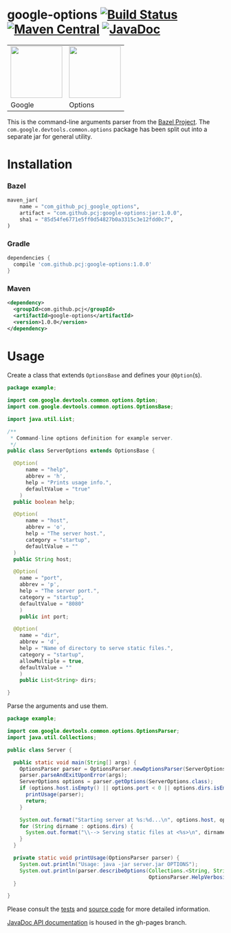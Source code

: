 # google-options [![Build Status](https://travis-ci.org/pcj/google-options.svg?branch=master)](https://travis-ci.org/pcj/google-options) [![Maven Central](https://maven-badges.herokuapp.com/maven-central/com.github.pcj/google-options/badge.svg)](https://maven-badges.herokuapp.com/maven-central/com.github.pcj/google-options) [![JavaDoc](https://img.shields.io/badge/apidoc-1.0.0-orange.svg)](https://pcj.github.io/google-options/)

<table><tr>
<td><img src="https://avatars0.githubusercontent.com/u/1342004?v=3&s=200" width="120"/></td>
<td><img src="http://icons.iconarchive.com/icons/cornmanthe3rd/plex/128/System-settings-icon.png" width="120"/></td>
</tr><tr>
<td>Google</td>
<td>Options</td>
</tr></table>

This is the command-line arguments parser from the
[Bazel Project](http://bazel.build).  The
`com.google.devtools.common.options` package has been split out into a
separate jar for general utility.

# Installation

### Bazel

```python
maven_jar(
    name = "com_github_pcj_google_options",
    artifact = "com.github.pcj:google-options:jar:1.0.0",
    sha1 = "85d54fe6771e5ff0d54827b0a3315c3e12fdd0c7",
)
```

### Gradle

```groovy
dependencies {
  compile 'com.github.pcj:google-options:1.0.0'
}
```

### Maven

```xml
<dependency>
  <groupId>com.github.pcj</groupId>
  <artifactId>google-options</artifactId>
  <version>1.0.0</version>
</dependency>
```

# Usage

Create a class that extends `OptionsBase` and defines your `@Option`(s).

```java
package example;

import com.google.devtools.common.options.Option;
import com.google.devtools.common.options.OptionsBase;

import java.util.List;

/**
 * Command-line options definition for example server.
 */
public class ServerOptions extends OptionsBase {

  @Option(
      name = "help",
      abbrev = 'h',
      help = "Prints usage info.",
      defaultValue = "true"
    )
  public boolean help;

  @Option(
      name = "host",
      abbrev = 'o',
      help = "The server host.",
      category = "startup",
      defaultValue = ""
  )
  public String host;

  @Option(
    name = "port",
    abbrev = 'p',
    help = "The server port.",
    category = "startup",
    defaultValue = "8080"
    )
    public int port;

  @Option(
    name = "dir",
    abbrev = 'd',
    help = "Name of directory to serve static files.",
    category = "startup",
    allowMultiple = true,
    defaultValue = ""
    )
    public List<String> dirs;

}
```

Parse the arguments and use them.

```java
package example;

import com.google.devtools.common.options.OptionsParser;
import java.util.Collections;

public class Server {

  public static void main(String[] args) {
    OptionsParser parser = OptionsParser.newOptionsParser(ServerOptions.class);
    parser.parseAndExitUponError(args);
    ServerOptions options = parser.getOptions(ServerOptions.class);
    if (options.host.isEmpty() || options.port < 0 || options.dirs.isEmpty()) {
      printUsage(parser);
      return;
    }

    System.out.format("Starting server at %s:%d...\n", options.host, options.port);
    for (String dirname : options.dirs) {
      System.out.format("\\--> Serving static files at <%s>\n", dirname);
    }
  }

  private static void printUsage(OptionsParser parser) {
    System.out.println("Usage: java -jar server.jar OPTIONS");
    System.out.println(parser.describeOptions(Collections.<String, String>emptyMap(),
                                              OptionsParser.HelpVerbosity.LONG));
  }

}
```

Please consult the
[tests](src/test/java/com/google/devtools/common/options/) and
[source code](src/main/java/com/google/devtools/common/options/) for
more detailed information.

[JavaDoc API documentation](https://pcj.github.io/google-options/) is housed in the gh-pages branch.
